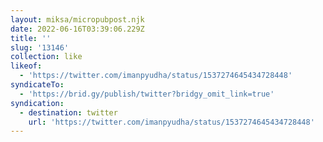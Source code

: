 ```yaml
---
layout: miksa/micropubpost.njk
date: 2022-06-16T03:39:06.229Z
title: ''
slug: '13146'
collection: like
likeof:
  - 'https://twitter.com/imanpyudha/status/1537274645434728448'
syndicateTo:
  - 'https://brid.gy/publish/twitter?bridgy_omit_link=true'
syndication:
  - destination: twitter
    url: 'https://twitter.com/imanpyudha/status/1537274645434728448'
---
```


